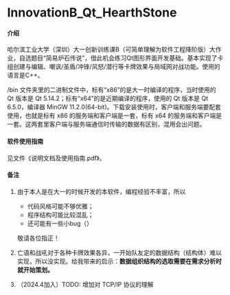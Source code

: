 # InnovationB_Qt_HearthStone

#### 介绍
哈尔滨工业大学（深圳）大一创新训练课B（可简单理解为软件工程降阶版）大作业，自选题目“简易炉石传说”，借此机会练习Qt图形界面开发基础。基本实现了卡组创建与编辑、嘲讽/圣盾/冲锋/风怒/潜行等卡牌效果与局域网对战功能。使用的语言是C++。

/bin 文件夹里的二进制文件中，标有“x86”的是大一时编译的程序，当时使用的 Qt 版本是 Qt 5.14.2；标有“x64”的是近期编译的程序，使用的 Qt 版本是 Qt 6.5.0，编译器 MinGW 11.2.0(64-bit)。下载安装使用时，客户端和服务端要配套使用，也就是标有 x86 的服务端和客户端是一套，标有 x64 的服务端和客户端是一套。这两套里客户端与服务端通信时传输的数据有区别，混用会出问题。

#### 软件使用指南

见文件《说明文档及使用指南.pdf》。

#### 备注

1. 由于本人是在大一的时候开发的本软件，编程经验不丰富，所以

   - 代码风格可能不够优雅；
   - 程序结构可能比较混乱；
   - 还可能有一些小bug（）

   敬请各位指正！

2. 亡语和战吼对于各种卡牌效果各异，一开始队友定的数据结构（结构体）难以实现，所以没实现。给我带来的启示：**数据组织结构的选取需要在需求分析时就开始策划。**

3. （2024.4加入）TODO: 增加对 TCP/IP 协议的理解